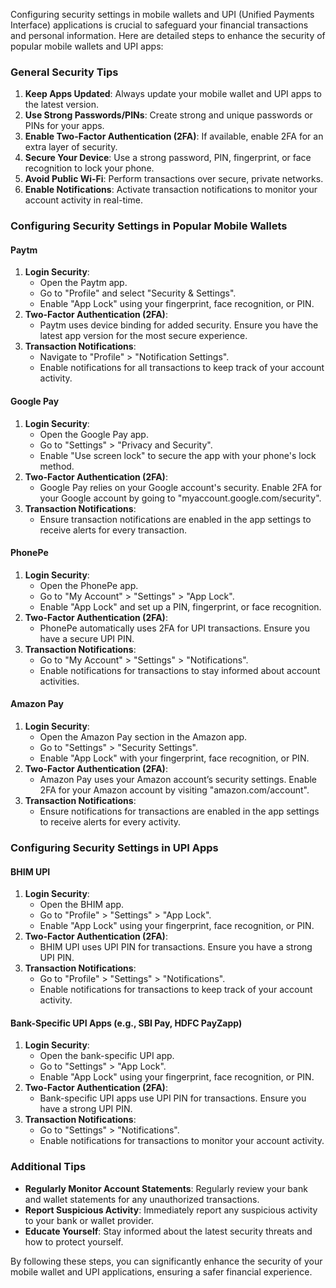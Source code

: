 Configuring security settings in mobile wallets and UPI (Unified Payments Interface) applications is crucial to safeguard your financial transactions and personal information. Here are detailed steps to enhance the security of popular mobile wallets and UPI apps:

### General Security Tips
1. **Keep Apps Updated**: Always update your mobile wallet and UPI apps to the latest version.
2. **Use Strong Passwords/PINs**: Create strong and unique passwords or PINs for your apps.
3. **Enable Two-Factor Authentication (2FA)**: If available, enable 2FA for an extra layer of security.
4. **Secure Your Device**: Use a strong password, PIN, fingerprint, or face recognition to lock your phone.
5. **Avoid Public Wi-Fi**: Perform transactions over secure, private networks.
6. **Enable Notifications**: Activate transaction notifications to monitor your account activity in real-time.

### Configuring Security Settings in Popular Mobile Wallets

#### Paytm
1. **Login Security**:
   - Open the Paytm app.
   - Go to "Profile" and select "Security & Settings".
   - Enable "App Lock" using your fingerprint, face recognition, or PIN.
2. **Two-Factor Authentication (2FA)**:
   - Paytm uses device binding for added security. Ensure you have the latest app version for the most secure experience.
3. **Transaction Notifications**:
   - Navigate to "Profile" > "Notification Settings".
   - Enable notifications for all transactions to keep track of your account activity.

#### Google Pay
1. **Login Security**:
   - Open the Google Pay app.
   - Go to "Settings" > "Privacy and Security".
   - Enable "Use screen lock" to secure the app with your phone's lock method.
2. **Two-Factor Authentication (2FA)**:
   - Google Pay relies on your Google account's security. Enable 2FA for your Google account by going to "myaccount.google.com/security".
3. **Transaction Notifications**:
   - Ensure transaction notifications are enabled in the app settings to receive alerts for every transaction.

#### PhonePe
1. **Login Security**:
   - Open the PhonePe app.
   - Go to "My Account" > "Settings" > "App Lock".
   - Enable "App Lock" and set up a PIN, fingerprint, or face recognition.
2. **Two-Factor Authentication (2FA)**:
   - PhonePe automatically uses 2FA for UPI transactions. Ensure you have a secure UPI PIN.
3. **Transaction Notifications**:
   - Go to "My Account" > "Settings" > "Notifications".
   - Enable notifications for transactions to stay informed about account activities.

#### Amazon Pay
1. **Login Security**:
   - Open the Amazon Pay section in the Amazon app.
   - Go to "Settings" > "Security Settings".
   - Enable "App Lock" with your fingerprint, face recognition, or PIN.
2. **Two-Factor Authentication (2FA)**:
   - Amazon Pay uses your Amazon account’s security settings. Enable 2FA for your Amazon account by visiting "amazon.com/account".
3. **Transaction Notifications**:
   - Ensure notifications for transactions are enabled in the app settings to receive alerts for every activity.

### Configuring Security Settings in UPI Apps

#### BHIM UPI
1. **Login Security**:
   - Open the BHIM app.
   - Go to "Profile" > "Settings" > "App Lock".
   - Enable "App Lock" using your fingerprint, face recognition, or PIN.
2. **Two-Factor Authentication (2FA)**:
   - BHIM UPI uses UPI PIN for transactions. Ensure you have a strong UPI PIN.
3. **Transaction Notifications**:
   - Go to "Profile" > "Settings" > "Notifications".
   - Enable notifications for transactions to keep track of your account activity.

#### Bank-Specific UPI Apps (e.g., SBI Pay, HDFC PayZapp)
1. **Login Security**:
   - Open the bank-specific UPI app.
   - Go to "Settings" > "App Lock".
   - Enable "App Lock" using your fingerprint, face recognition, or PIN.
2. **Two-Factor Authentication (2FA)**:
   - Bank-specific UPI apps use UPI PIN for transactions. Ensure you have a strong UPI PIN.
3. **Transaction Notifications**:
   - Go to "Settings" > "Notifications".
   - Enable notifications for transactions to monitor your account activity.

### Additional Tips
- **Regularly Monitor Account Statements**: Regularly review your bank and wallet statements for any unauthorized transactions.
- **Report Suspicious Activity**: Immediately report any suspicious activity to your bank or wallet provider.
- **Educate Yourself**: Stay informed about the latest security threats and how to protect yourself.

By following these steps, you can significantly enhance the security of your mobile wallet and UPI applications, ensuring a safer financial experience.